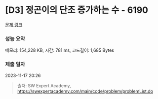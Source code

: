 # [D3] 정곤이의 단조 증가하는 수 - 6190 

[문제 링크](https://swexpertacademy.com/main/code/problem/problemDetail.do?contestProbId=AWcPjEuKAFgDFAU4) 

### 성능 요약

메모리: 154,228 KB, 시간: 781 ms, 코드길이: 1,685 Bytes

### 제출 일자

2023-11-17 20:26



> 출처: SW Expert Academy, https://swexpertacademy.com/main/code/problem/problemList.do